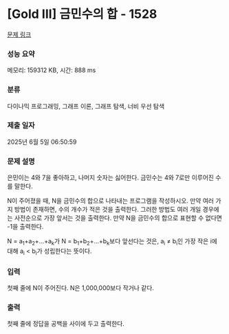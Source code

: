 # [Gold III] 금민수의 합 - 1528 

[문제 링크](https://www.acmicpc.net/problem/1528) 

### 성능 요약

메모리: 159312 KB, 시간: 888 ms

### 분류

다이나믹 프로그래밍, 그래프 이론, 그래프 탐색, 너비 우선 탐색

### 제출 일자

2025년 6월 5일 06:50:59

### 문제 설명

<p>은민이는 4와 7을 좋아하고, 나머지 숫자는 싫어한다. 금민수는 4와 7로만 이루어진 수를 말한다.</p>

<p>N이 주어졌을 때, N을 금민수의 합으로 나타내는 프로그램을 작성하시오. 만약 여러 가지 방법이 존재하면, 수의 개수가 적은 것을 출력한다. 그러한 방법도 여러 개일 경우에는 사전순으로 가장 앞서는 것을 출력한다. 만약 N을 금민수의 합으로 표현할 수 없다면 -1을 출력한다.</p>

<p>N = a<sub>1</sub>+a<sub>2</sub>+...+a<sub>k</sub>가 N = b<sub>1</sub>+b<sub>2</sub>+...+b<sub>k</sub>보다 앞선다는 것은, a<sub>i</sub> ≠ b<sub>i</sub>인 가장 작은 i에 대해 a<sub>i</sub> < b<sub>i</sub>가 성립한다는 뜻이다.</p>

### 입력 

 <p>첫째 줄에 N이 주어진다. N은 1,000,000보다 작거나 같다.</p>

### 출력 

 <p>첫째 줄에 정답을 공백을 사이에 두고 출력한다.</p>

